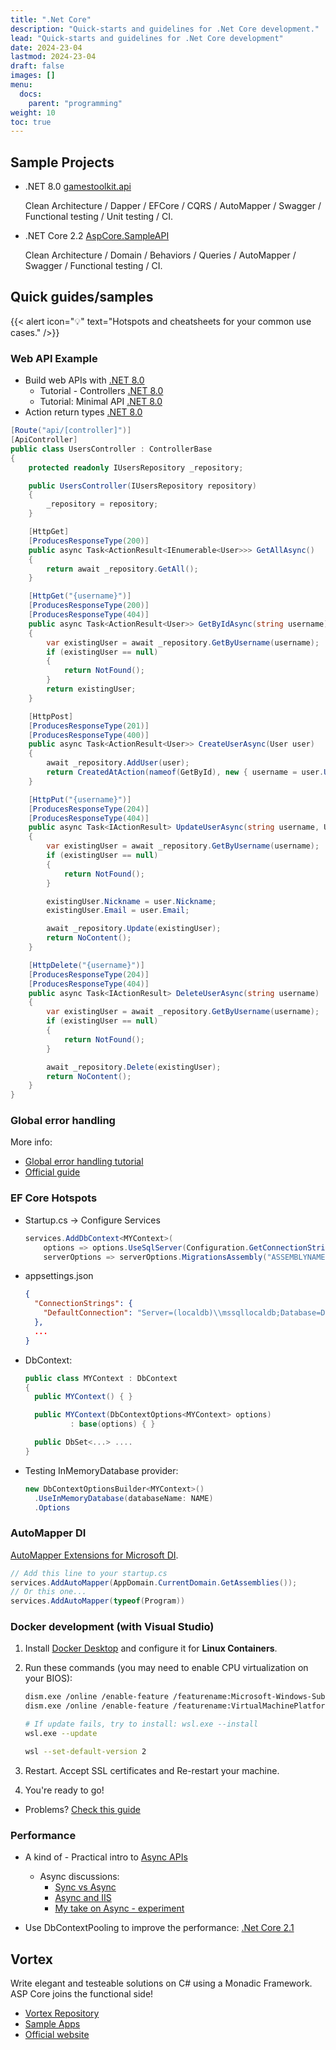 ```yaml
---
title: ".Net Core"
description: "Quick-starts and guidelines for .Net Core development."
lead: "Quick-starts and guidelines for .Net Core development"
date: 2024-23-04
lastmod: 2024-23-04
draft: false
images: []
menu:
  docs:
    parent: "programming"
weight: 10
toc: true
---
```



## Sample Projects

* .NET 8.0 [gamestoolkit.api](https://github.com/gamestoolkit/gamestoolkit.api)

  Clean Architecture / Dapper / EFCore / CQRS / AutoMapper / Swagger / Functional testing / Unit testing / CI.

* .NET Core 2.2 [AspCore.SampleAPI](https://github.com/dacanizares/AspCore.SampleAPI)

  Clean Architecture / Domain / Behaviors / Queries / AutoMapper / Swagger / Functional testing / CI.

## Quick guides/samples

{{< alert icon="💡" text="Hotspots and cheatsheets for your common use cases." />}}



### Web API Example

* Build web APIs with [.NET 8.0](https://docs.microsoft.com/en-us/aspnet/core/web-api/?view=aspnetcore-8.0)
  * Tutorial - Controllers [.NET 8.0](https://learn.microsoft.com/en-us/aspnet/core/tutorials/first-web-api?view=aspnetcore-8.0)
  * Tutorial: Minimal API [.NET 8.0](https://learn.microsoft.com/en-us/aspnet/core/tutorials/min-web-api?view=aspnetcore-8.0)
* Action return types [.NET 8.0](https://learn.microsoft.com/en-us/aspnet/core/web-api/action-return-types?view=aspnetcore-8.0)

```csharp
[Route("api/[controller]")]
[ApiController]
public class UsersController : ControllerBase
{
    protected readonly IUsersRepository _repository;

    public UsersController(IUsersRepository repository)
    {
        _repository = repository;
    }

    [HttpGet]
    [ProducesResponseType(200)]
    public async Task<ActionResult<IEnumerable<User>>> GetAllAsync()
    {
        return await _repository.GetAll();
    }

    [HttpGet("{username}")]
    [ProducesResponseType(200)]
    [ProducesResponseType(404)]
    public async Task<ActionResult<User>> GetByIdAsync(string username)
    {
        var existingUser = await _repository.GetByUsername(username);
        if (existingUser == null)
        {
            return NotFound();
        }
        return existingUser;
    }

    [HttpPost]
    [ProducesResponseType(201)]
    [ProducesResponseType(400)]
    public async Task<ActionResult<User>> CreateUserAsync(User user)
    {
        await _repository.AddUser(user);
        return CreatedAtAction(nameof(GetById), new { username = user.Username }, user);
    }

    [HttpPut("{username}")]
    [ProducesResponseType(204)]
    [ProducesResponseType(404)]
    public async Task<IActionResult> UpdateUserAsync(string username, User user)
    {
        var existingUser = await _repository.GetByUsername(username);
        if (existingUser == null)
        {
            return NotFound();
        }

        existingUser.Nickname = user.Nickname;
        existingUser.Email = user.Email;

        await _repository.Update(existingUser);
        return NoContent();
    }

    [HttpDelete("{username}")]
    [ProducesResponseType(204)]
    [ProducesResponseType(404)]
    public async Task<IActionResult> DeleteUserAsync(string username)
    {
        var existingUser = await _repository.GetByUsername(username);
        if (existingUser == null)
        {
            return NotFound();
        }

        await _repository.Delete(existingUser);
        return NoContent();
    }
}
```

### Global error handling

More info:
* [Global error handling tutorial](https://code-maze.com/global-error-handling-aspnetcore/)
* [Official guide](https://learn.microsoft.com/en-us/aspnet/core/fundamentals/error-handling?view=aspnetcore-8.0)

### EF Core Hotspots

* Startup.cs -> Configure Services

  ```csharp
  services.AddDbContext<MYContext>(
      options => options.UseSqlServer(Configuration.GetConnectionString("DefaultConnection"),
      serverOptions => serverOptions.MigrationsAssembly("ASSEMBLYNAME")));
  ```

* appsettings.json

  ```json
  {
    "ConnectionStrings": {
      "DefaultConnection": "Server=(localdb)\\mssqllocaldb;Database=DBNAME;Trusted_Connection=True;MultipleActiveResultSets=true"
    },
    ...
  }
  ```

* DbContext:

  ```csharp
  public class MYContext : DbContext
  {
    public MYContext() { }

    public MYContext(DbContextOptions<MYContext> options)
            : base(options) { }

    public DbSet<...> ....
  }
  ```

* Testing InMemoryDatabase provider:

  ```csharp
  new DbContextOptionsBuilder<MYContext>()
    .UseInMemoryDatabase(databaseName: NAME)
    .Options
  ```

### AutoMapper DI

[AutoMapper Extensions for Microsoft DI](https://github.com/AutoMapper/AutoMapper.Extensions.Microsoft.DependencyInjection).

```csharp
// Add this line to your startup.cs
services.AddAutoMapper(AppDomain.CurrentDomain.GetAssemblies());
// Or this one...
services.AddAutoMapper(typeof(Program))
```

### Docker development (with Visual Studio)

1. Install [Docker Desktop](https://docs.docker.com/desktop/install/windows-install/) and configure it for **Linux Containers**.
2. Run these commands (you may need to enable CPU virtualization on your BIOS):

   ```sh
   dism.exe /online /enable-feature /featurename:Microsoft-Windows-Subsystem-Linux /all /norestart
   dism.exe /online /enable-feature /featurename:VirtualMachinePlatform /all /norestart

   # If update fails, try to install: wsl.exe --install
   wsl.exe --update

   wsl --set-default-version 2
   ```

3. Restart. Accept SSL certificates and Re-restart your machine.
4. You're ready to go!

* Problems? [Check this guide](https://learn.microsoft.com/en-us/windows/wsl/install-manual)

### Performance

* A kind of - Practical intro to [Async APIs](https://www.carlrippon.com/scalable-and-performant-asp-net-core-web-apis-asynchronous-operations/)
  * Async discussions:
    * [Sync vs Async](https://caleblloyd.com/software/net-core-mvc-thread-pool-vs-async/)
    * [Async and IIS](https://blogs.msdn.microsoft.com/rickandy/2011/07/19/should-my-database-calls-be-asynchronous-part-ii/)
    * [My take on Async - experiment](http://www.tugberkugurlu.com/archive/my-take-on-task-base-asynchronous-programming-in-c-sharp-5-0-and-asp-net-mvc-web-applications)

* Use DbContextPooling to improve the performance: [.Net Core 2.1](https://neelbhatt.com/2018/02/27/use-dbcontextpooling-to-improve-the-performance-net-core-2-1-feature/)


## Vortex

Write elegant and testeable solutions on C# using a Monadic Framework. ASP Core joins the functional side!

* [Vortex Repository](https://github.com/equilaterus/Vortex)
* [Sample Apps](https://github.com/equilaterus/Vortex.Samples)
* [Official website](https://equilaterus.github.io/Vortex/)
